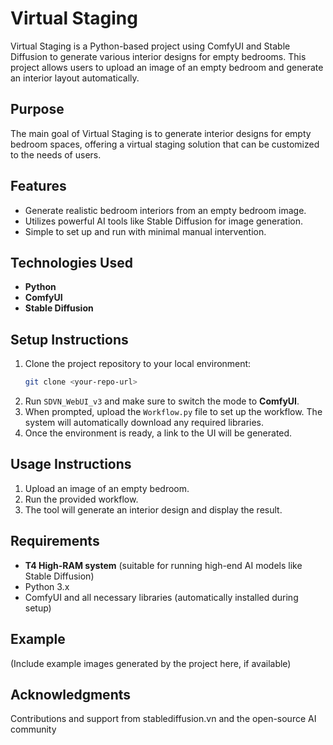 # Virtual Staging

Virtual Staging is a Python-based project using ComfyUI and Stable Diffusion to generate various interior designs for empty bedrooms. This project allows users to upload an image of an empty bedroom and generate an interior layout automatically.

## Purpose

The main goal of Virtual Staging is to generate interior designs for empty bedroom spaces, offering a virtual staging solution that can be customized to the needs of users.

## Features

- Generate realistic bedroom interiors from an empty bedroom image.
- Utilizes powerful AI tools like Stable Diffusion for image generation.
- Simple to set up and run with minimal manual intervention.

## Technologies Used

- **Python**
- **ComfyUI**
- **Stable Diffusion**

## Setup Instructions

1. Clone the project repository to your local environment:
    ```bash
    git clone <your-repo-url>
    ```
2. Run `SDVN_WebUI_v3` and make sure to switch the mode to **ComfyUI**.
3. When prompted, upload the `Workflow.py` file to set up the workflow. The system will automatically download any required libraries.
4. Once the environment is ready, a link to the UI will be generated.

## Usage Instructions

1. Upload an image of an empty bedroom.
2. Run the provided workflow.
3. The tool will generate an interior design and display the result.

## Requirements

- **T4 High-RAM system** (suitable for running high-end AI models like Stable Diffusion)
- Python 3.x
- ComfyUI and all necessary libraries (automatically installed during setup)

## Example

(Include example images generated by the project here, if available)

## Acknowledgments

Contributions and support from stablediffusion.vn and the open-source AI community
